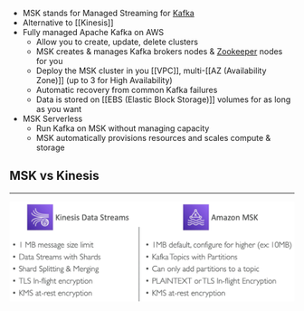 - MSK stands for Managed Streaming for [Kafka](https://kafka.apache.org/)
- Alternative to [[Kinesis]]
- Fully managed Apache Kafka on AWS
	- Allow you to create, update, delete clusters
	- MSK creates & manages Kafka brokers nodes & [Zookeeper](https://zookeeper.apache.org/) nodes for you
	- Deploy the MSK cluster in you [[VPC]], multi-[[AZ (Availability Zone)]] (up to 3 for High Availability)
	- Automatic recovery from common Kafka failures
	- Data is stored on [[EBS (Elastic Block Storage)]] volumes for as long as you want
- MSK Serverless
	- Run Kafka on MSK without managing capacity
	- MSK automatically provisions resources and scales compute & storage

## MSK vs Kinesis
---
![msk_vs_kinesis.png](./Images/msk_vs_kinesis.png)
